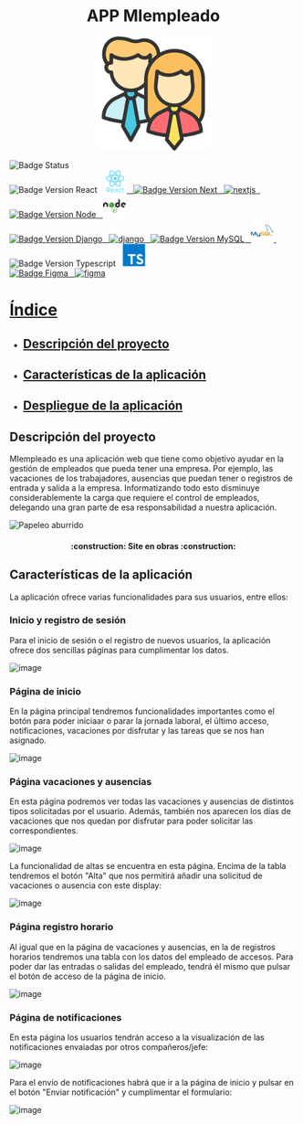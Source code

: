 <h1 align="center"> APP MIempleado </h1>
<p align="center">
  <img src="https://github.com/javieb/ProyectoFinal/blob/readme/documentacion/img/logo.png?raw=true" alt="Logo empresa" width="200" height="auto">
</p>

![Badge Status](https://img.shields.io/badge/STATUS-EN%20DESAROLLO-yellow)<br>
![Badge Version React](https://img.shields.io/badge/REACT-v18.3.1-087EA4) &nbsp; <a href="https://reactjs.org/" target="_blank" rel="noreferrer"> <img src="https://raw.githubusercontent.com/devicons/devicon/master/icons/react/react-original-wordmark.svg" alt="react" width="40" height="40"/> &nbsp; 
![Badge Version Next](https://img.shields.io/badge/NEXT-v14.2-black) &nbsp; <a href="https://nextjs.org/" target="_blank" rel="noreferrer"> <img src="https://cdn.worldvectorlogo.com/logos/nextjs-2.svg" alt="nextjs" width="40" height="40"/> </a> <a href="https://nodejs.org" target="_blank" rel="noreferrer"> &nbsp;
![Badge Version Node](https://img.shields.io/badge/NODE-v20.13.1-62B448) &nbsp; <img src="https://raw.githubusercontent.com/devicons/devicon/master/icons/nodejs/nodejs-original-wordmark.svg" alt="nodejs" width="40" height="40"/> </a> <a href="https://www.python.org" target="_blank" rel="noreferrer"><br>
![Badge Version Django](https://img.shields.io/badge/DJANGO-v5.0.6-2BA977) &nbsp; <img src="https://cdn.worldvectorlogo.com/logos/django.svg" alt="django" width="40" height="40"/> &nbsp;
![Badge Version MySQL](https://img.shields.io/badge/MYSQL-v8.0.36-blue) &nbsp; <a href="https://www.mysql.com/" target="_blank" rel="noreferrer"> <img src="https://raw.githubusercontent.com/devicons/devicon/master/icons/mysql/mysql-original-wordmark.svg" alt="mysql" width="40" height="40"/> </a> &nbsp;
![Badge Version Typescript](https://img.shields.io/badge/TYPESCRIPT-v5.4.5-3178C6) &nbsp; <a href="https://www.typescriptlang.org/" target="_blank" rel="noreferrer"> <img src="https://raw.githubusercontent.com/devicons/devicon/master/icons/typescript/typescript-original.svg" alt="typescript" width="40" height="40"/><br>
![Badge Figma](https://img.shields.io/badge/Desarrollo&nbsp;wireframe-Figma-3178C6) &nbsp; <a href="https://www.figma.com/" target="_blank" rel="noreferrer"> <img src="https://www.vectorlogo.zone/logos/figma/figma-icon.svg" alt="figma" width="40" height="40"/>

# Índice

- ## [Descripción del proyecto](#descripción-del-proyecto)
- ## [Características de la aplicación](#características-de-la-aplicación)
- ## [Despliegue de la aplicación](#despliegue-de-la-aplicación)


## Descripción del proyecto
MIempleado es una aplicación web que tiene como objetivo ayudar en la gestión de empleados que pueda tener una empresa. Por ejemplo, las vacaciones de los trabajadores, ausencias que puedan tener o registros de entrada y salida a la empresa.
Informatizando todo esto disminuye considerablemente la carga que requiere el control de empleados, delegando una gran parte de esa responsabilidad a nuestra aplicación.

![Papeleo aburrido](https://github.com/javieb/ProyectoFinal/assets/145001884/a85bf9a9-681c-44a5-b2a5-9bc655dfdf6c)


<h4 align="center">
:construction: Site en obras :construction:
</h4>

## Características de la aplicación

La aplicación ofrece varias funcionalidades para sus usuarios, entre ellos:

### Inicio y registro de sesión
Para el inicio de sesión o el registro de nuevos usuarios, la aplicación ofrece dos sencillas páginas para cumplimentar los datos.

![image](https://github.com/javieb/ProyectoFinal/assets/145001884/431af9f0-86f2-4c0e-aa20-e74a6cbed1da)


### Página de inicio
En la página principal tendremos funcionalidades importantes como el botón para poder iniciaar o parar la jornada laboral, el último acceso, notificaciones, vacaciones por disfrutar y las tareas que se nos han asignado.

![image](https://github.com/javieb/ProyectoFinal/assets/145001884/aa59245f-b6bf-48bb-b52e-39bb4759db8e)


### Página vacaciones y ausencias
En esta página podremos ver todas las vacaciones y ausencias de distintos tipos solicitadas por el usuario. Además, también nos aparecen los días de vacaciones que nos quedan por disfrutar para poder solicitar las correspondientes. 

![image](https://github.com/javieb/ProyectoFinal/assets/145001884/63ed2e78-d70a-4747-8ffc-fa1d5d6c8aab)

La funcionalidad de altas se encuentra en esta página. Encima de la tabla tendremos el botón "Alta" que nos permitirá añadir una solicitud de vacaciones o ausencia con este display:

![image](https://github.com/javieb/ProyectoFinal/assets/145001884/360b00ac-4732-44af-ac4e-9500c8cfd172)


### Página registro horario
Al igual que en la página de vacaciones y ausencias, en la de registros horarios tendremos una tabla con los datos del empleado de accesos. Para poder dar las entradas o salidas del empleado, tendrá él mismo que pulsar el botón de acceso de la página de inicio.

![image](https://github.com/javieb/ProyectoFinal/assets/145001884/b552e4f4-b84f-4966-9acb-87d53b193be2)

### Página de notificaciones
En esta página los usuarios tendrán acceso a la visualización de las notificaciones envaiadas por otros compañeros/jefe:

![image](https://github.com/javieb/ProyectoFinal/assets/145001884/05f7a9c8-643c-4a69-ae00-e7b537d215c2)

Para el envío de notificaciones habrá que ir a la página de inicio y pulsar en el botón "Enviar notificación" y cumplimentar el formulario:

![image](https://github.com/javieb/ProyectoFinal/assets/145001884/c4f9028f-538b-4c2c-a7e9-314c72265f35)











